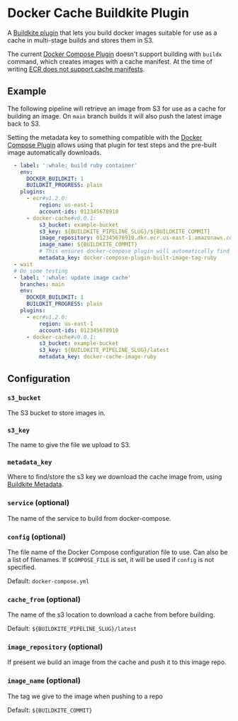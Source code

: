 # Docker Cache Buildkite Plugin

A [Buildkite plugin](https://buildkite.com/docs/agent/v3/plugins) that lets you build docker images suitable for use as a cache in multi-stage builds and stores them in S3.

The current [Docker Compose Plugin](https://github.com/buildkite-plugins/docker-compose-buildkite-plugin) doesn't support building with `buildx` command, which creates images with a cache manifest.
At the time of writing [ECR does not support cache manifests](https://github.com/aws/containers-roadmap/issues/876).

## Example

The following pipeline will retrieve an image from S3 for use as a cache for building an image.
On `main` branch builds it will also push the latest image back to S3.

Setting the metadata key to something compatible with the [Docker Compose Plugin](https://github.com/buildkite-plugins/docker-compose-buildkite-plugin) allows using that plugin for test steps and the pre-built image automatically downloads.

```yml
  - label: ':whale: build ruby container'
    env:
      DOCKER_BUILDKIT: 1
      BUILDKIT_PROGRESS: plain
    plugins:
      - ecr#v1.2.0:
          region: us-east-1
          account-ids: 012345678910
      - docker-cache#v0.0.1:
          s3_bucket: example-bucket
          s3_key: ${BUILDKITE_PIPELINE_SLUG}/${BUILDKITE_COMMIT}
          image_repository: 012345678910.dkr.ecr.us-east-1.amazonaws.com/my-ruby-image
          image_name: ${BUILDKITE_COMMIT}
          # This ensures docker-compose plugin will automatically find the image
          metadata_key: docker-compose-plugin-built-image-tag-ruby
  - wait
  # Do some testing
  - label: ':whale: update image cache'
    branches: main
    env:
      DOCKER_BUILDKIT: 1
      BUILDKIT_PROGRESS: plain
    plugins:
      - ecr#v1.2.0:
          region: us-east-1
          account-ids: 012345678910
      - docker-cache#v0.0.1:
          s3_bucket: example-bucket
          s3_key: ${BUILDKITE_PIPELINE_SLUG}/latest
          metadata_key: docker-cache-image-ruby
```

## Configuration

### `s3_bucket`

The S3 bucket to store images in.

### `s3_key`

The name to give the file we upload to S3.

### `metadata_key`

Where to find/store the s3 key we download the cache image from, using [Buildkite Metadata](https://buildkite.com/docs/agent/v3/cli-meta-data).

### `service` (optional)

The name of the service to build from docker-compose.

### `config` (optional)

The file name of the Docker Compose configuration file to use. Can also be a list of filenames. If `$COMPOSE_FILE` is set, it will be used if `config` is not specified.

Default: `docker-compose.yml`

### `cache_from` (optional)

The name of the s3 location to download a cache from before building.

Default: `${BUILDKITE_PIPELINE_SLUG}/latest`

### `image_repository` (optional)

If present we build an image from the cache and push it to this image repo.

### `image_name` (optional)

The tag we give to the image when pushing to a repo

Default: `${BUILDKITE_COMMIT}`
